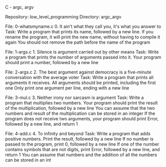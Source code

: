 

C - argc, argv


Repository: low_level_programming
Directory: argc_argv

File: 0-whatsmyname.c		0. It ain't what they call you, it's what you answer to
Task:
Write a program that prints its name, followed by a new line.
If you rename the program, it will print the new name, without having to compile it again
You should not remove the path before the name of the program


File: 1-args.c			1. Silence is argument carried out by other means
Task:
Write a program that prints the number of arguments passed into it.
Your program should print a number, followed by a new line


File: 2-args.c			2. The best argument against democracy is a five-minute conversation with the average voter
Task:
Write a program that prints all arguments it receives.
All arguments should be printed, including the first one
Only print one argument per line, ending with a new line


File: 3-mul.c			3. Neither irony nor sarcasm is argument
Task:
Write a program that multiplies two numbers.
Your program should print the result of the multiplication, followed by a new line
You can assume that the two numbers and result of the multiplication can be stored in an integer
If the program does not receive two arguments, your program should print Error, followed by a new line, and return 1


File: 4-add.c			4. To infinity and beyond
Task:
Write a program that adds positive numbers.
Print the result, followed by a new line
If no number is passed to the program, print 0, followed by a new line
If one of the number contains symbols that are not digits, print Error, followed by a new line, and return 1
You can assume that numbers and the addition of all the numbers can be stored in an int






